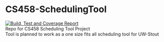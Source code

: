 # CS458-SchedulingTool
[![Build, Test and Coverage Report](https://github.com/Kirbitz/CS458-SchedulingTool/actions/workflows/BuildCodeCoverage.yml/badge.svg)](https://github.com/Kirbitz/CS458-SchedulingTool/actions/workflows/BuildCodeCoverage.yml) <br />
Repo for CS458 Scheduling Tool Project <br/>
Tool is planned to work as a one size fits all scheduling tool for UW-Stout
